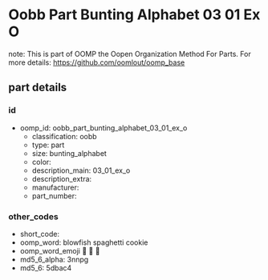 # Oobb Part Bunting Alphabet 03 01 Ex O  

note: This is part of OOMP the Oopen Organization Method For Parts. For more details: https://github.com/oomlout/oomp_base

##  part details





### id
* oomp_id: oobb_part_bunting_alphabet_03_01_ex_o
  * classification: oobb
  * type: part
  * size: bunting_alphabet
  * color: 
  * description_main: 03_01_ex_o
  * description_extra: 
  * manufacturer: 
  * part_number: 

### other_codes
* short_code: 
* oomp_word: blowfish spaghetti cookie
* oomp_word_emoji :blowfish: :spaghetti: :cookie:
* md5_6_alpha: 3nnpg
* md5_6: 5dbac4